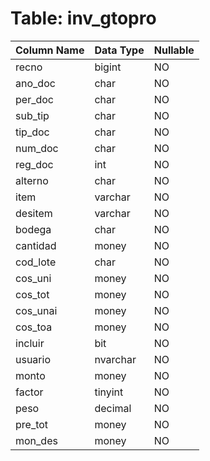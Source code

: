 # Table: inv_gtopro

| Column Name | Data Type | Nullable |
|-------------|-----------|----------|
| recno | bigint | NO |
| ano_doc | char | NO |
| per_doc | char | NO |
| sub_tip | char | NO |
| tip_doc | char | NO |
| num_doc | char | NO |
| reg_doc | int | NO |
| alterno | char | NO |
| item | varchar | NO |
| desitem | varchar | NO |
| bodega | char | NO |
| cantidad | money | NO |
| cod_lote | char | NO |
| cos_uni | money | NO |
| cos_tot | money | NO |
| cos_unai | money | NO |
| cos_toa | money | NO |
| incluir | bit | NO |
| usuario | nvarchar | NO |
| monto | money | NO |
| factor | tinyint | NO |
| peso | decimal | NO |
| pre_tot | money | NO |
| mon_des | money | NO |
